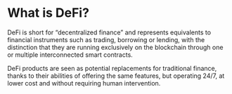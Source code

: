 # What is DeFi?

DeFi is short for “decentralized finance” and represents equivalents to financial instruments such as trading, borrowing or lending, with the distinction that they are running exclusively on the blockchain through one or multiple interconnected smart contracts.

DeFi products are seen as potential replacements for traditional finance, thanks to their abilities of offering the same features, but operating 24/7, at lower cost and without requiring human intervention.
